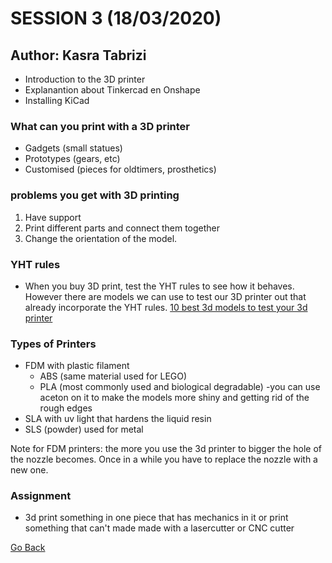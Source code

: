 # SESSION 3 (18/03/2020)
## Author: Kasra Tabrizi

- Introduction to the 3D printer
- Explanantion about Tinkercad en Onshape
- Installing KiCad

### What can you print with a 3D printer

- Gadgets (small statues)
- Prototypes (gears, etc)
- Customised (pieces for oldtimers, prosthetics)

### problems you get with 3D printing

1. Have support
2. Print different parts and connect them together
3. Change the orientation of the model.

### YHT rules

- When you buy 3D print, test the YHT rules to see how it behaves. However there are models we can use to test our 3D printer out that already incorporate the YHT rules.
[10 best 3d models to test your 3d printer](https://all3dp.com/2/3d-printer-test-print-10-best-3d-models-to-torture-your-3d-printer/)

### Types of Printers

 - FDM with plastic filament
   - ABS (same material used for LEGO)
   - PLA (most commonly used and biological degradable)
     -you can use aceton on it to make the models more shiny and getting rid of the rough edges
 - SLA with uv light that hardens the liquid resin
 - SLS (powder) used for metal


 Note for FDM printers: the more you use the 3d printer to bigger the hole of the nozzle becomes. Once in a while you have to replace the nozzle with a new one.

### Assignment

- 3d print something in one piece that has mechanics in it or print something that can't made made with a lasercutter or CNC cutter

[Go Back](../README.md)